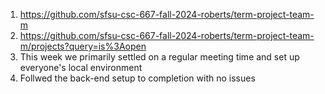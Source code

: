 1. https://github.com/sfsu-csc-667-fall-2024-roberts/term-project-team-m
2. https://github.com/sfsu-csc-667-fall-2024-roberts/term-project-team-m/projects?query=is%3Aopen
3. This week we primarily settled on a regular meeting time and set up everyone's local environment
4. Follwed the back-end setup to completion with no issues